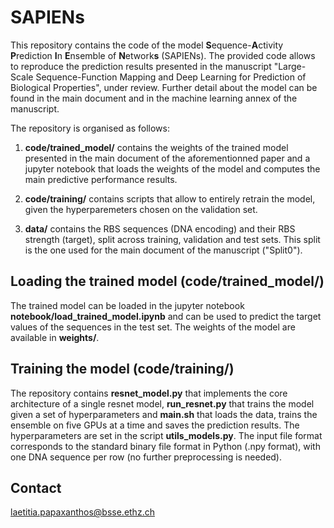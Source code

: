 # SAPIENs

This repository contains the code of the model **S**equence-**A**ctivity **P**rediction **I**n **E**nsemble of **N**etwork**s** (SAPIENs). The provided code allows to reproduce the prediction results presented in the manuscript "Large-Scale Sequence-Function Mapping and Deep Learning for Prediction of Biological Properties", under review. Further detail about the model can be found in the main document and in the machine learning annex of the manuscript. 

The repository is organised as follows:

1. **code/trained_model/** contains the weights of the trained model presented in the main document of the aforementionned paper and a jupyter notebook that loads the weights of the model and computes the main predictive performance results.

2. **code/training/** contains scripts that allow to entirely retrain the model, given the hyperparemeters chosen on the validation set.

3. **data/** contains the RBS sequences (DNA encoding) and their RBS strength (target), split across training, validation and test sets. This split is the one used for the main document of the manuscript ("Split0").

## Loading the trained model (code/trained_model/)
The trained model can be loaded in the jupyter notebook **notebook/load_trained_model.ipynb** and can be used to predict the target values of the sequences in the test set. The weights of the model are available in **weights/**.

## Training the model (code/training/)
The repository contains **resnet_model.py** that implements the core architecture of a single resnet model, **run_resnet.py** that trains the model given a set of hyperparameters and **main.sh** that loads the data, trains the ensemble on five GPUs at a time and saves the prediction results. The hyperparameters are set in the script **utils_models.py**. 
The input file format corresponds to the standard binary file format in Python (.npy format), with one DNA sequence per row  (no further preprocessing is needed). 


## Contact
laetitia.papaxanthos@bsse.ethz.ch
